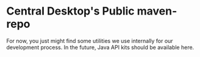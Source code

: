 Central Desktop's Public maven-repo
==========

For now, you just might find some utilities we use internally for our development process.   In the future, Java API kits should be available here.
